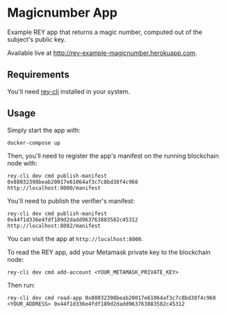 Magicnumber App
===============

Example REY app that returns a magic number, computed out of the subject's public key.

Available live at http://rey-example-magicnumber.herokuapp.com.

Requirements
------------

You'll need [rey-cli](http://github.com/reputation-network/rey-cli) installed in your system.

Usage
-----

Simply start the app with:

    docker-compose up

Then, you'll need to register the app's manifest on the running blockchain node with:

    rey-cli dev cmd publish-manifest 0x88032398beab20017e61064af3c7c8bd38f4c968 http://localhost:8000/manifest

You'll need to publish the verifier's manifest:

    rey-cli dev cmd publish-manifest 0x44f1d336e4fdf189d2dadd963763883582c45312 http://localhost:8082/manifest

You can visit the app at `http://localhost:8000`.

To read the REY app, add your Metamask private key to the blockchain node:

    rey-cli dev cmd add-account <YOUR_METAMASK_PRIVATE_KEY>

Then run:

    rey-cli dev cmd read-app 0x88032398beab20017e61064af3c7c8bd38f4c968 <YOUR_ADDRESS> 0x44f1d336e4fdf189d2dadd963763883582c45312
